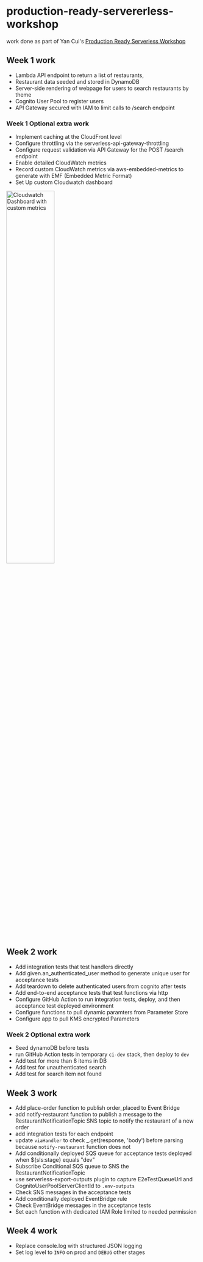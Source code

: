 # production-ready-servererless-workshop

work done as part of Yan Cui's [Production Ready Serverless Workshop](https://productionreadyserverless.com/)

## Week 1 work

- Lambda API endpoint to return a list of restaurants,
- Restaurant data seeded and stored in DynamoDB
- Server-side rendering of webpage for users to search restaurants by theme
- Cognito User Pool to register users
- API Gateway secured with IAM to limit calls to /search endpoint

### Week 1 Optional extra work

- Implement caching at the CloudFront level
- Configure throttling via the serverless-api-gateway-throttling 
- Configure request validation via API Gateway for the POST /search endpoint
- Enable detailed CloudWatch metrics
- Record custom CloudWatch metrics via aws-embedded-metrics to generate with EMF (Embedded Metric Format)
- Set Up custom Cloudwatch dashboard

<img width=50% height=50% alt="Cloudwatch Dashboard with custom metrics" src="https://user-images.githubusercontent.com/7388976/212335705-bb6c55bc-9d86-4241-be6b-56309dbfdca4.png">

## Week 2 work

- Add integration tests that test handlers directly
- Add given.an_authenticated_user method to generate unique user for acceptance tests 
- Add teardown to delete authenticated users from cognito after tests
- Add end-to-end acceptance tests that test functions via http
- Configure GitHub Action to run integration tests, deploy, and then acceptance test deployed environment
- Configure functions to pull dynamic paramters from Parameter Store
- Configure app to pull KMS encrypted Parameters

### Week 2 Optional extra work

- Seed dynamoDB before tests
- run GitHub Action tests in temporary `ci-dev` stack, then deploy to `dev`
- Add test for more than 8 items in DB
- Add test for unauthenticated search
- Add test for search item not found

## Week 3 work

- Add place-order function to publish order_placed to Event Bridge
- add notify-restaurant function to publish a message to the RestaurantNotificationTopic SNS topic to notify the restaurant of a new order
- add integration tests for each endpoint
- update `viaHandler` to check _.get(response, 'body') before parsing because `notify-restaurant` function does not
- Add conditionally deployed SQS queue for acceptance tests deployed when ${sls:stage} equals "dev"
- Subscribe Conditional SQS queue to SNS the RestaurantNotificationTopic
- use serverless-export-outputs plugin to capture E2eTestQueueUrl and CognitoUserPoolServerClientId to `.env-outputs`
- Check SNS messages in the acceptance tests
- Add conditionally deployed EventBridge rule
- Check EventBridge messages in the acceptance tests
- Set each function with dedicated IAM Role limited to needed permission

## Week 4 work

- Replace console.log with structured JSON logging
- Set log level to `INFO` on prod and `DEBUG` other stages